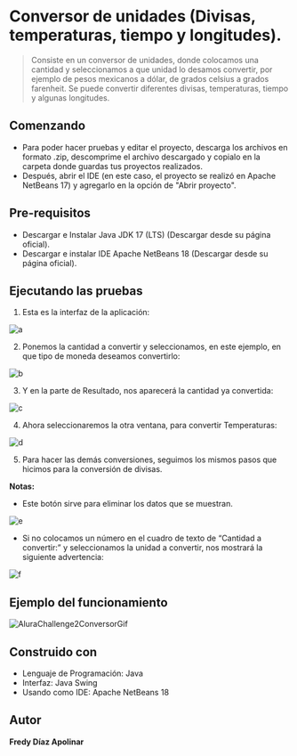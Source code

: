 # Conversor de unidades (Divisas, temperaturas, tiempo y longitudes).

> Consiste en un conversor de unidades, donde colocamos una cantidad y seleccionamos a que unidad lo desamos convertir, por ejemplo de pesos mexicanos a dólar, de grados celsius a grados farenheit. Se puede convertir diferentes divisas, temperaturas, tiempo y algunas longitudes.

## Comenzando
- Para poder hacer pruebas y editar el proyecto, descarga los archivos en formato .zip, descomprime el archivo descargado y copialo en la carpeta donde guardas tus proyectos realizados.
- Después, abrir el IDE (en este caso, el proyecto se realizó en Apache NetBeans 17) y agregarlo en la opción de "Abrir proyecto".

## Pre-requisitos
- Descargar e Instalar Java JDK 17 (LTS) (Descargar desde su página oficial).
- Descargar e instalar IDE Apache NetBeans 18 (Descargar desde su página oficial).

## Ejecutando las pruebas 
1. Esta es la interfaz de la aplicación:

![a](https://github.com/FredyDaz/ConversorChallenge/assets/132807585/d1dcf291-a611-4168-bb21-f064769ac832)

2. Ponemos la cantidad a convertir y seleccionamos, en este ejemplo, en que tipo de moneda deseamos convertirlo:

![b](https://github.com/FredyDaz/ConversorChallenge/assets/132807585/c42d399d-a63c-4bcf-ad44-c138a9d17fb1)

3. Y en la parte de Resultado, nos aparecerá la cantidad ya convertida:
   
![c](https://github.com/FredyDaz/ConversorChallenge/assets/132807585/c77bbd49-7c40-41f6-801b-109d705e4849)

4. Ahora seleccionaremos la otra ventana, para convertir Temperaturas:

![d](https://github.com/FredyDaz/ConversorChallenge/assets/132807585/c9515a72-2803-463f-992e-4c77d72be944)

5. Para hacer las demás conversiones, seguimos los mismos pasos que hicimos para la conversión de divisas.

**Notas:**
- Este botón sirve para eliminar los datos que se muestran.

![e](https://github.com/FredyDaz/ConversorChallenge/assets/132807585/77b9c995-b656-40b6-b91e-4088f32bb9dc)

- Si no colocamos un número en el cuadro de texto de “Cantidad a convertir:” y seleccionamos la unidad a convertir, nos mostrará la siguiente advertencia:

![f](https://github.com/FredyDaz/ConversorChallenge/assets/132807585/c307bb35-201f-40e6-a227-6cef140df28f)

## Ejemplo del funcionamiento

![AluraChallenge2ConversorGif](https://github.com/FredyDaz/ConversorChallenge/assets/132807585/a5ec7808-de82-4394-a0d0-018de14d08ab)

## Construido con
- Lenguaje de Programación: Java
- Interfaz: Java Swing
- Usando como IDE: Apache NetBeans 18

## Autor
**Fredy Díaz Apolinar**

